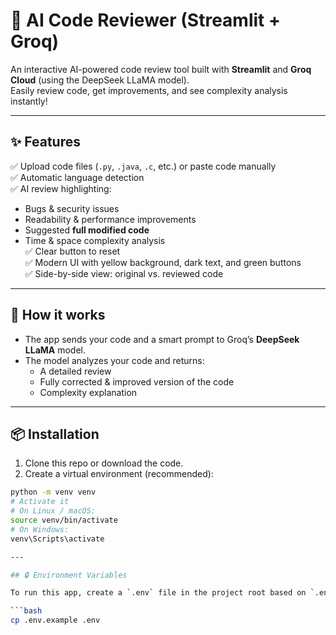 # 🤖 AI Code Reviewer (Streamlit + Groq)

An interactive AI-powered code review tool built with **Streamlit** and **Groq Cloud** (using the DeepSeek LLaMA model).  
Easily review code, get improvements, and see complexity analysis instantly!

---

## ✨ Features

✅ Upload code files (`.py`, `.java`, `.c`, etc.) or paste code manually  
✅ Automatic language detection  
✅ AI review highlighting:
- Bugs & security issues
- Readability & performance improvements
- Suggested **full modified code**
- Time & space complexity analysis  
✅ Clear button to reset  
✅ Modern UI with yellow background, dark text, and green buttons  
✅ Side-by-side view: original vs. reviewed code

---

## 🚀 How it works

- The app sends your code and a smart prompt to Groq’s **DeepSeek LLaMA** model.
- The model analyzes your code and returns:
  - A detailed review
  - Fully corrected & improved version of the code
  - Complexity explanation

---

## 📦 Installation

1. Clone this repo or download the code.
2. Create a virtual environment (recommended):

```bash
python -m venv venv
# Activate it
# On Linux / macOS:
source venv/bin/activate
# On Windows:
venv\Scripts\activate

---

## 🔒 Environment Variables

To run this app, create a `.env` file in the project root based on `.env.example`:

```bash
cp .env.example .env

